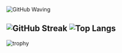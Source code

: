 ![GitHub Waving](https://capsule-render.vercel.app/api?type=waving&height=300&color=gradient&text=%20Hi%20there.&section=header&customColorList=10)

<!--
**KitzTV/KitzTV** is a ✨ _special_ ✨ repository because its `README.md` (this file) appears on your GitHub profile.

Here are some ideas to get you started:

- 🔭 I’m currently working on ...
- 🌱 I’m currently learning ...
- 👯 I’m looking to collaborate on ...
- 🤔 I’m looking for help with ...
- 💬 Ask me about ...
- 📫 How to reach me: ...
- 😄 Pronouns: ...
- ⚡ Fun fact: ...
-->
![GitHub Streak](https://streak-stats.demolab.com?user=Kitz-Dev&theme=ambient-gradient&hide_border=true&date_format=j%2Fn%5B%2FY%5D&card_width=300&card_height=170) ![Top Langs](https://github-readme-stats.vercel.app/api/top-langs/?username=Kitz-Dev&layout=compact&theme=ambient_gradient)
---

![trophy](https://github-profile-trophy.vercel.app/?username=KitzTV)

